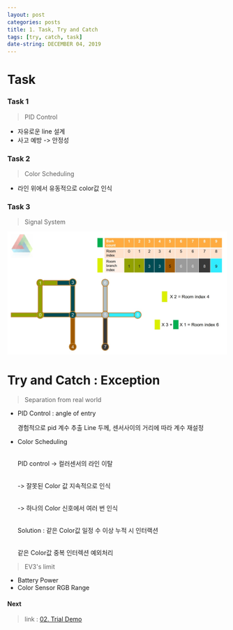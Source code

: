 ```yaml
---
layout: post
categories: posts
title: 1. Task, Try and Catch
tags: [try, catch, task]
date-string: DECEMBER 04, 2019
---
```


# Task


### Task 1

> PID Control

  * 자유로운 line 설계
  * 사고 예방 -> 안정성


### Task 2

> Color Scheduling

  * 라인 위에서 유동적으로 color값 인식


### Task 3

> Signal System

<center>
    <img src="/images/intro/manz-task1.jpg">
</center>


# Try and Catch : Exception

> Separation from real world

  * PID Control : angle of entry
  
    경험적으로 pid 계수 추출
    Line 두께, 센서사이의 거리에 따라 계수 재설정

  * Color Scheduling

    <br>
    PID control -> 컬러센서의 라인 이탈
    </p>
    <br>
    -> 잘못된 Color 값 지속적으로 인식
    </p>
    <br>
    -> 하나의 Color 신호에서 여러 번 인식
    </p>
    <br>
    Solution : 같은 Color값 일정 수 이상 누적 시 인터랙션
    </p>
    <br>
               같은 Color값 중복 인터렉션 예외처리
    </p>
       

> EV3's limit

  * Battery Power
  * Color Sensor RGB Range


#### Next

> link : <a target="_blank" href="https://team4nz.github.io//posts/2019-12-03/Trial-Demo.html"> 02. Trial Demo